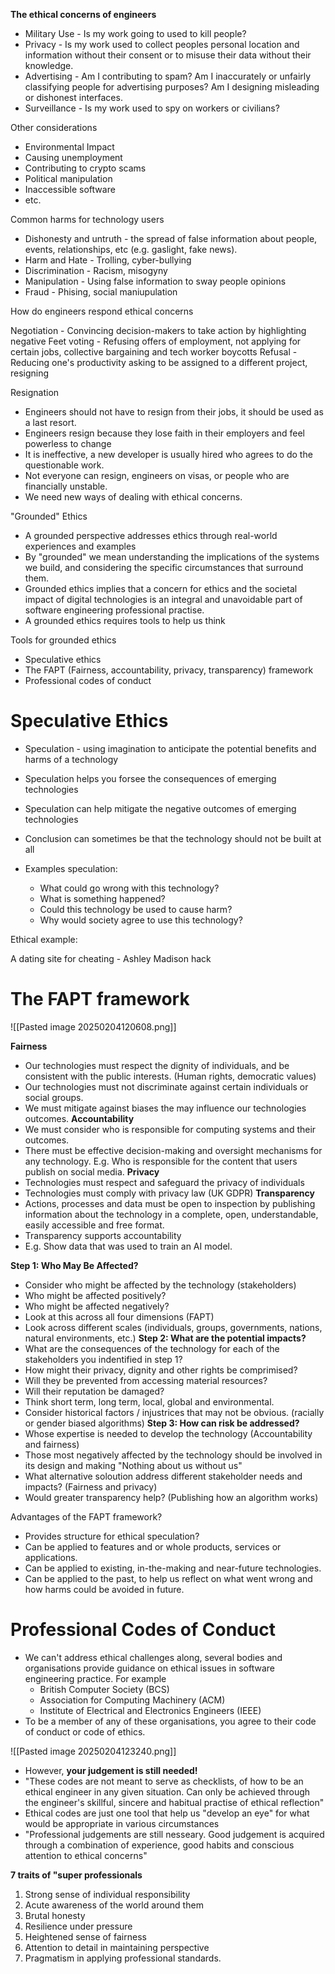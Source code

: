 **The ethical concerns of engineers**
- Military Use - Is my work going to used to kill people?
- Privacy - Is my work used to collect peoples personal location and information without their consent or to misuse their data without their knowledge. 
- Advertising - Am I contributing to spam? Am I inaccurately or unfairly classifying people for advertising purposes? Am I designing misleading or dishonest interfaces. 
- Surveillance - Is my work used to spy on workers or civilians? 


Other considerations

- Environmental Impact
- Causing unemployment
- Contributing to crypto scams
- Political manipulation
- Inaccessible software
- etc.

Common harms for technology users
- Dishonesty and untruth - the spread of false information about people, events, relationships, etc (e.g. gaslight, fake news).
- Harm and Hate - Trolling, cyber-bullying
- Discrimination - Racism, misogyny
- Manipulation - Using false information to sway people opinions
- Fraud - Phising, social maniupulation

How do engineers respond ethical concerns

Negotiation - Convincing decision-makers to take action by highlighting negative 
Feet voting - Refusing offers of employment, not applying for certain jobs, collective bargaining and tech worker boycotts
Refusal - Reducing one's productivity asking to be assigned to a different project, resigning


Resignation
- Engineers should not have to resign from their jobs, it should be used as a last resort.
- Engineers resign because they lose faith in their employers and feel powerless to change
- It is ineffective, a new developer is usually hired who agrees to do the questionable work. 
- Not everyone can resign, engineers on visas, or people who are financially unstable. 
- We need new ways of dealing with ethical concerns. 

"Grounded" Ethics

- A grounded perspective addresses ethics through real-world experiences and examples
- By "grounded" we mean understanding the implications of the systems we build, and considering the specific circumstances that surround them. 
- Grounded ethics implies that a concern for ethics and the societal impact of digital technologies is an integral and unavoidable part of software engineering professional practise. 
- A grounded ethics requires tools to help us think

Tools for grounded ethics

- Speculative ethics
- The FAPT (Fairness, accountability, privacy, transparency) framework
- Professional codes of conduct

# Speculative Ethics

- Speculation - using imagination to anticipate the potential benefits and harms of a technology
- Speculation helps you forsee the consequences of emerging technologies
- Speculation can help mitigate the negative outcomes of emerging technologies
- Conclusion can sometimes be that the technology should not be built at all

- Examples speculation:
	- What could go wrong with this technology?
	- What is something happened?
	- Could this technology be used to cause harm?
	- Why would society agree to use this technology?

Ethical example:

A dating site for cheating - Ashley Madison hack

# The FAPT framework

![[Pasted image 20250204120608.png]]

**Fairness**
- Our technologies must respect the dignity of individuals, and be consistent with the public interests. (Human rights, democratic values)
- Our technologies must not discriminate against certain individuals or social groups. 
- We must mitigate against biases the may influence our technologies outcomes. 
**Accountability**
- We must consider who is responsible for computing systems and their outcomes.
- There must be effective decision-making and oversight mechanisms for any technology. E.g. Who is responsible for the content that users publish on social media. 
**Privacy**
- Technologies must respect and safeguard the privacy of individuals
- Technologies must comply with privacy law (UK GDPR)
**Transparency**
- Actions, processes and data must be open to inspection by publishing information about the technology in a complete, open, understandable, easily accessible and free format. 
- Transparency supports accountability
- E.g. Show data that was used to train an AI model.

**Step 1: Who May Be Affected?**
- Consider who might be affected by the technology (stakeholders)
- Who might be affected positively?
- Who might be affected negatively?
- Look at this across all four dimensions (FAPT)
- Look across different scales (individuals, groups, governments, nations, natural environments, etc.)
**Step 2: What are the potential impacts?**
- What are the consequences of the technology for each of the stakeholders you indentified in step 1?
- How might their privacy, dignity and other rights be comprimised?
- Will they be prevented from accessing material resources?
- Will their reputation be damaged?
- Think short term, long term, local, global and environmental. 
- Consider historical factors / injustrices that may not be obvious. (racially or gender biased algorithms)
**Step 3: How can risk be addressed?**
- Whose expertise is needed to develop the technology (Accountability and fairness)
- Those most negatively affected by the technology should be involved in its design and making "Nothing about us without us"
- What alternative soloution address different stakeholder needs and impacts? (Fairness and privacy)
- Would greater transparency help? (Publishing how an algorithm works)

Advantages of the FAPT framework?
- Provides structure for ethical speculation?
- Can be applied to features and or whole products, services or applications. 
- Can be applied to existing, in-the-making and near-future technologies. 
- Can be applied to the past, to help us reflect on what went wrong and how harms could be avoided in future. 

# Professional Codes of Conduct

- We can't address ethical challenges along, several bodies and organisations provide guidance on ethical issues in software engineering practice. For example
	- British Computer Society (BCS)
	- Association for Computing Machinery (ACM)
	- Institute of Electrical and Electronics Engineers (IEEE)
- To be a member of any of these organisations, you agree to their code of conduct or code of ethics. 

![[Pasted image 20250204123240.png]]


- However, **your judgement is still needed!**
- "These codes are not meant to serve as checklists, of how to be an ethical engineer in any given situation. Can only be achieved through the engineer's skillful, sincere and habitual practise of ethical reflection"
- Ethical codes are just one tool that help us "develop an eye" for what would be appropriate in various circumstances
- "Professional judgements are still nesseary. Good judgement is acquired through a combination of experience, good habits and conscious attention to ethical concerns"

**7 traits of "super professionals**

1) Strong sense of individual responsibility
2) Acute awareness of the world around them
3) Brutal honesty
4) Resilience under pressure
5) Heightened sense of fairness
6) Attention to detail in maintaining perspective
7) Pragmatism in applying professional standards. 